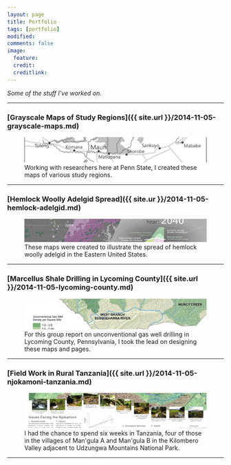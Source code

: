 ```yaml
---
layout: page
title: Portfolio
tags: [portfolio]
modified: 
comments: false
image:
  feature: 
  credit: 
  creditlink: 
---
```


*Some of the stuff I've worked on.*

---

### [Grayscale Maps of Study Regions]({{ site.url }}/2014-11-05-grayscale-maps.md)

<figure>
	<a href="/2014-11-05-grayscale-maps.md"><img src="/images/grayscale-maps/gray-scale-wide.png"></a>
	<figcaption>Working with researchers here at Penn State, I created these maps of various study regions.</figcaption>
</figure>

---

### [Hemlock Woolly Adelgid Spread]({{ site.ur }}/2014-11-05-hemlock-adelgid.md)

<figure>
	<a href="/2014-11-05-hemlock-adelgid.md"><img src="/images/hemlock-adelgid-maps/hemlock-wide.png"></a>
	<figcaption>These maps were created to illustrate the spread of hemlock woolly adelgid in the Eastern United States.</figcaption>
</figure>

---

### [Marcellus Shale Drilling in Lycoming County]({{ site.url }}/2014-11-05-lycoming-county.md)

<figure>
	<a href="/2014-11-05-lycoming-county.md"><img src="/images/lycoming-county/lycoming-wide.png"></a>
	<figcaption>For this group report on unconventional gas well drilling in Lycoming County, Pennsylvania, I took the lead on designing these maps and pages.</figcaption>
</figure>

---

### [Field Work in Rural Tanzania]({{ site.url }}/2014-11-05-njokamoni-tanzania.md)

<figure>
	<a href="/2014-11-05-njokamoni-tanzania.md"><img src="/images/njokamoni/njokamoni-wide.png"></a>
	<figcaption>I had the chance to spend six weeks in Tanzania, four of those in the villages of Man'gula A and Man'gula B in the Kilombero Valley adjacent to Udzungwa Mountains National Park.</figcaption>
</figure>

---